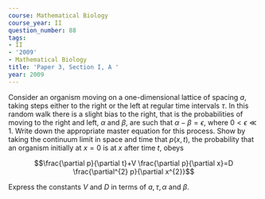 ```yaml
---
course: Mathematical Biology
course_year: II
question_number: 88
tags:
- II
- '2009'
- Mathematical Biology
title: 'Paper 3, Section I, A '
year: 2009
---
```




Consider an organism moving on a one-dimensional lattice of spacing $a$, taking steps either to the right or the left at regular time intervals $\tau$. In this random walk there is a slight bias to the right, that is the probabilities of moving to the right and left, $\alpha$ and $\beta$, are such that $\alpha-\beta=\epsilon$, where $0<\epsilon \ll 1$. Write down the appropriate master equation for this process. Show by taking the continuum limit in space and time that $p(x, t)$, the probability that an organism initially at $x=0$ is at $x$ after time $t$, obeys

$$\frac{\partial p}{\partial t}+V \frac{\partial p}{\partial x}=D \frac{\partial^{2} p}{\partial x^{2}}$$

Express the constants $V$ and $D$ in terms of $a, \tau, \alpha$ and $\beta$.